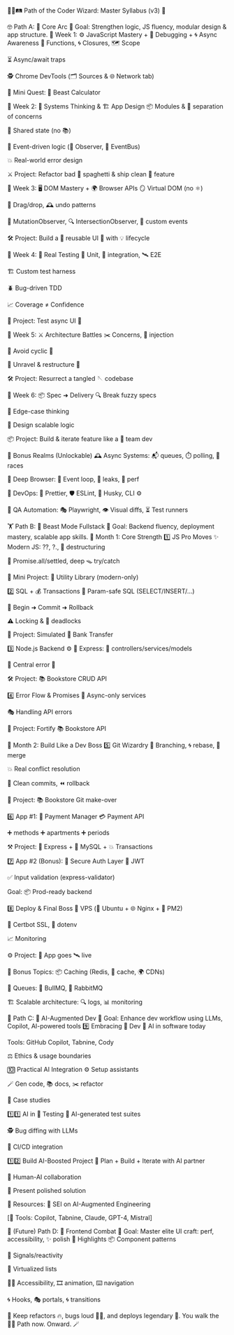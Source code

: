 🧙‍♂️🛤️ Path of the Coder Wizard: Master Syllabus (v3) 📜

🤓 Path A: 🧠 Core Arc
🎯 Goal: Strengthen logic, JS fluency, modular design & app structure.
📘 Week 1: ⚙️ JavaScript Mastery + 🐞 Debugging + 🌀 Async Awareness
🧮 Functions, 🌀 Closures, 🗺️ Scope


⏳ Async/await traps


🕵️ Chrome DevTools (🗂️ Sources & 🌐 Network tab)


🧪 Mini Quest: 🧠 Beast Calculator


🧱 Week 2: 🧩 Systems Thinking & 🏗️ App Design
📦 Modules & 🧹 separation of concerns


🔁 Shared state (no 📚)


🔔 Event-driven logic (🧿 Observer, 📣 EventBus)


💥 Real-world error design


⚔️ Project: Refactor bad 🧠 spaghetti & ship clean 🔧 feature


🧠 Week 3: 🖥️ DOM Mastery + 🌍 Browser APIs
🪞 Virtual DOM (no ⚛️)


🧲 Drag/drop, 🕰️ undo patterns


🧬 MutationObserver, 🔍 IntersectionObserver, 🧨 custom events


🛠️ Project: Build a 🔁 reusable UI 🧩 with 💡 lifecycle


🧪 Week 4: 🔬 Real Testing
🧱 Unit, 🔗 integration, 🛰️ E2E


🏗️ Custom test harness


🪲 Bug-driven TDD


📈 Coverage ≠ Confidence


🧪 Project: Test async UI 🧠


🧠 Week 5: ⚔️ Architecture Battles
✂️ Concerns, 💉 injection


🔄 Avoid cyclic 🧶


🧽 Unravel & restructure 🧵


🛠️ Project: Resurrect a tangled 🪡 codebase


📜 Week 6: 📦 Spec ➜ Delivery
🔍 Break fuzzy specs


🧠 Edge-case thinking


🧱 Design scalable logic


📦 Project: Build & iterate feature like a 💼 team dev


🔮 Bonus Realms (Unlockable)
🕰️ Async Systems: 📬 queues, ⏱️ polling, 🏁 races


🧠 Deep Browser: 🧵 Event loop, 🧽 leaks, 🎨 perf


🧰 DevOps: 🧹 Prettier, 🛡️ ESLint, 🧃 Husky, CLI ⚙️


🤖 QA Automation: 🎭 Playwright, 👁️ Visual diffs, ⏳ Test runners



🏋️ Path B: 💪 Beast Mode Fullstack
🎯 Goal: Backend fluency, deployment mastery, scalable app skills.
📆 Month 1: Core Strength
1️⃣ JS Pro Moves
✨ Modern JS: ??, ?., 🧱 destructuring


🔁 Promise.all/settled, deep 🪤 try/catch


🧪 Mini Project: 🧰 Utility Library (modern-only)


2️⃣ SQL + 💰 Transactions
💾 Param-safe SQL (SELECT/INSERT/...)


🔐 Begin ➜ Commit ➜ Rollback


⚠️ Locking & 🧱 deadlocks


🧪 Project: Simulated 💸 Bank Transfer


3️⃣ Node.js Backend ⚙️
🧱 Express: 📂 controllers/services/models


🛑 Central error 🧠


🛠️ Project: 📚 Bookstore CRUD API


4️⃣ Error Flow & Promises
🧼 Async-only services


🎭 Handling API errors


🧪 Project: Fortify 📚 Bookstore API


🚀 Month 2: Build Like a Dev Boss
5️⃣ Git Wizardry
🌿 Branching, 🌀 rebase, 🤝 merge


💥 Real conflict resolution


🎯 Clean commits, ⏪ rollback


🧪 Project: 📚 Bookstore Git make-over


6️⃣ App #1: 🏦 Payment Manager
💳 Payment API


➕ methods ➕ apartments ➕ periods


⚒️ Project: 🔁 Express + 🐬 MySQL + 💥 Transactions


7️⃣ App #2 (Bonus): 🔐 Secure Auth Layer
🔑 JWT


✅ Input validation (express-validator)


Goal: 📦 Prod-ready backend


8️⃣ Deploy & Final Boss
🚀 VPS (🐧 Ubuntu + 🌐 Nginx + 💂 PM2)


🔐 Certbot SSL, 🌿 dotenv


📈 Monitoring


⚙️ Project: 🏦 App goes 🛰️ live


🧱 Bonus Topics:
📦 Caching (Redis, 🧠 cache, 🌍 CDNs)


🧵 Queues: 🦬 BullMQ, 🐰 RabbitMQ


🏗️ Scalable architecture: 🔍 logs, 📊 monitoring



🤖 Path C: 🧠 AI-Augmented Dev
🎯 Goal: Enhance dev workflow using LLMs, Copilot, AI-powered tools
9️⃣ Embracing 🤖 Dev
🤖 AI in software today


Tools: GitHub Copilot, Tabnine, Cody


⚖️ Ethics & usage boundaries


🔟 Practical AI Integration
⚙️ Setup assistants


🪄 Gen code, 📚 docs, ✂️ refactor


📘 Case studies


1️⃣1️⃣ AI in 🧪 Testing
🧪 AI-generated test suites


🕵️ Bug diffing with LLMs


🔁 CI/CD integration


1️⃣2️⃣ Build AI-Boosted Project
🎯 Plan + Build + Iterate with AI partner


🤝 Human-AI collaboration


🧪 Present polished solution


🔗 Resources:
🧠 SEI on AI-Augmented Engineering


[🧰 Tools: Copilot, Tabnine, Claude, GPT-4, Mistral]



🌟 (Future) Path D: 🧩 Frontend Combat
🎯 Goal: Master elite UI craft: perf, accessibility, ✨ polish
🧠 Highlights
📦 Component patterns


📶 Signals/reactivity


🧮 Virtualized lists


🧑‍🦯 Accessibility, 🎞️ animation, ⌨️ navigation


🌀 Hooks, 🎭 portals, 🌀 transitions



🎯 Keep refactors 🔥, bugs loud 🐛💥, and deploys legendary 🚀.
 You walk the 🧙‍♂️ Path now. Onward. 🪄


